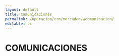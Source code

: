 ```yaml
---
layout: default
title: Comunicaciones
permalink: /Operacion/crm/mercadeo/wcomunicacion/
editable: si
---
```


# COMUNICACIONES

